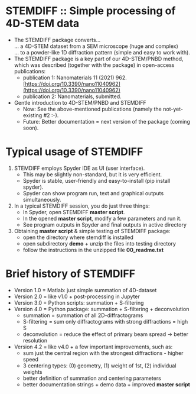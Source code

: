 # STEMDIFF :: Simple processing of 4D-STEM data

* The STEMDIFF package converts... <br>
  ... a 4D-STEM dataset from a SEM microscope (huge and complex) <br>
  ... to a powder-like 1D diffraction pattern (simple and easy to work with).
* The STEMDIFF package is a key part of our 4D-STEM/PNBD method, <br>
  which was described (together with the package) in open-access publications:
	* publication 1: Nanomaterials 11 (2021) 962.
	  [https://doi.org/10.3390/nano11040962](https://doi.org/10.3390/nano11040962)
	* publication 2: Nanomaterials, submitted.
* Gentle introduction to 4D-STEM/PNBD and STEMDIFF
	* Now:
	  See the above-mentioned publications (namely the not-yet-existing #2 :-).
	* Future:
	  Better documentation = next version of the package (coming soon).

# Typical usage of STEMDIFF

1. STEMDIFF employs Spyder IDE as UI (user interface).
	* This may be slightly non-standard, but it is very efficient.
	* Spyder is stable, user-friendly and easy-to-install (pip install spyder).
	* Spyder can show program run, text and graphical outputs simultaneously.
2. In a typical STEMDIFF session, you do just three things:
	* In Spyder, open STEMDIFF **master script**.
	* In the opened **master script**, modify a few parameters and run it.
	* See program outputs in Spyder and final outputs in active directory
3. Obtaining **master script** & simple testing of STEMDIFF package:
	* open the directory where stemdiff is installed
	* open subdirectory **demo** + unzip the files into testing directory
	* follow the instructions in the unzipped file **00_readme.txt**

# Brief history of STEMDIFF

* Version 1.0 = Matlab: just simple summation of 4D-dataset
* Version 2.0 = like v1.0 + post-processing in Jupyter
* Version 3.0 = Python scripts: summation + S-filtering
* Version 4.0 = Python package: summation + S-filtering + deconvolution
	- summation = summation of all 2D-diffractograms
	- S-filtering = sum only diffractograms with strong diffractions = high S
	- deconvolution = reduce the effect of primary beam spread
	  &rarr; better resolution 
* Version 4.2 = like v4.0 + a few important improvements, such as:
	- sum just the central region with the strongest diffractions - higher speed
	- 3 centering types: (0) geometry, (1) weight of 1st, (2) individual weights 
	- better definition of summation and centering parameters
	- better documentation strings + demo data + improved **master script**